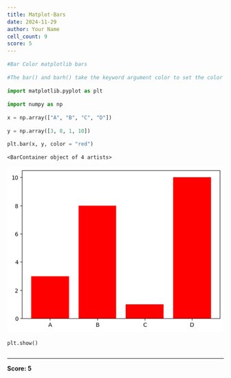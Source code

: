 ```yaml
---
title: Matplot-Bars
date: 2024-11-29
author: Your Name
cell_count: 9
score: 5
---
```


```python
#Bar Color matplotlib bars
```


```python
#The bar() and barh() take the keyword argument color to set the color of the bars:
```


```python
import matplotlib.pyplot as plt
```


```python
import numpy as np
```


```python
x = np.array(["A", "B", "C", "D"])
```


```python
y = np.array([3, 8, 1, 10])
```


```python
plt.bar(x, y, color = "red")
```




    <BarContainer object of 4 artists>




    
![png](matplot-bars_files/matplot-bars_6_1.png)
    



```python
plt.show()
```


```python

```


---
**Score: 5**
